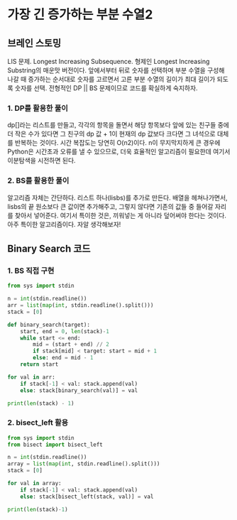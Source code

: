 # 가장 긴 증가하는 부분 수열2


## 브레인 스토밍

LIS 문제. Longest Increasing Subsequence. 형제인 Longest Increasing Substring의 매운맛 버전이다. 앞에서부터 뒤로 숫자를 선택하며 부분 수열을 구성해 나갈 때 증가하는 순서대로 숫자를 고르면서 고른 부분 수열의 길이가 최대 길이가 되도록 숫자를 선택. 전형적인 DP || BS 문제이므로 코드를 확실하게 숙지하자.  

### 1. DP를 활용한 풀이
dp[]라는 리스트를 만들고, 각각의 항목을 돌면서 해당 항목보다 앞에 있는 친구들 중에 더 작은 수가 있다면 그 친구의 dp 값 + 1이 현재의 dp 값보다 크다면 그 녀석으로 대체를 반복하는 것이다. 시간 복잡도는 당연히 O(n2)이다. n이 무지막지하게 큰 경우에 Python은 시간초과 오류를 낼 수 있으므로, 더욱 효율적인 알고리즘이 필요한데 여기서 이분탐색을 시전하면 된다. 

### 2. BS를 활용한 풀이
알고리즘 자체는 간단하다. 리스트 하나(lisbs)를 추가로 만든다. 배열을 헤쳐나가면서, lisbs의 끝 원소보다 큰 값이면 추가해주고, 그렇지 않다면 기존의 값들 중 들어갈 자리를 찾아서 넣어준다. 여기서 특이한 것은, 끼워넣는 게 아니라 덮어써야 한다는 것이다. 아주 특이한 알고리즘이다. 자알 생각해보자!


## Binary Search 코드

### 1. BS 직접 구현

```python
from sys import stdin

n = int(stdin.readline())
arr = list(map(int, stdin.readline().split()))
stack = [0]

def binary_search(target):
    start, end = 0, len(stack)-1
    while start <= end:
        mid = (start + end) // 2
        if stack[mid] < target: start = mid + 1
        else: end = mid - 1
    return start

for val in arr:
    if stack[-1] < val: stack.append(val)
    else: stack[binary_search(val)] = val

print(len(stack) - 1)
```

### 2. bisect_left 활용

```python
from sys import stdin
from bisect import bisect_left

n = int(stdin.readline())
array = list(map(int, stdin.readline().split()))
stack = [0]

for val in array:
    if stack[-1] < val: stack.append(val)
    else: stack[bisect_left(stack, val)] = val

print(len(stack)-1)
```
